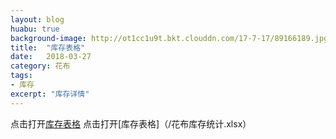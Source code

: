 ```yaml
---
layout: blog
huabu: true
background-image: http://ot1cc1u9t.bkt.clouddn.com/17-7-17/89166189.jpg
title:  "库存表格"
date:   2018-03-27
category: 花布
tags:
- 库存
excerpt: "库存详情"
---
```


点击打开[库存表格](https://docs.qq.com/sheet/BgGj902CQb5j0uO2FD4uZkAR0Ev0BR4VTsKJ4)
点击打开[库存表格]（/花布库存统计.xlsx）
